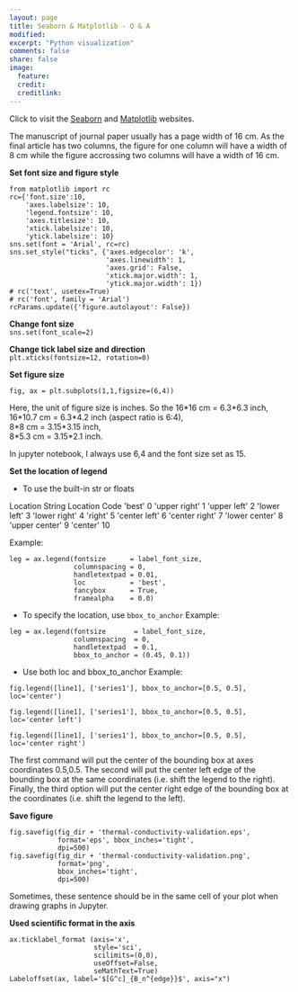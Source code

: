 ```yaml
---
layout: page
title: Seaborn & Matplotlib - Q & A
modified: 
excerpt: "Python visualization"
comments: false
share: false
image:
  feature: 
  credit: 
  creditlink: 
---
```


Click to visit the [Seaborn](https://seaborn.pydata.org/#) and [Matplotlib](https://matplotlib.org/index.html) websites.

The manuscript of journal paper usually has a page width of 16 cm. As the final article has two columns, the figure for one column will have a width of 8 cm while the figure accrossing two columns will have a width of 16 cm.

**Set font size and figure style**
```
from matplotlib import rc
rc={'font.size':10, 
    'axes.labelsize': 10,   
    'legend.fontsize': 10, 
    'axes.titlesize': 10, 
    'xtick.labelsize': 10, 
    'ytick.labelsize': 10}
sns.set(font = 'Arial', rc=rc)
sns.set_style("ticks", {'axes.edgecolor': 'k', 
                        'axes.linewidth': 1, 
                        'axes.grid': False,
                        'xtick.major.width': 1,
                        'ytick.major.width': 1})
# rc('text', usetex=True)
# rc('font', family = 'Arial')
rcParams.update({'figure.autolayout': False})
```

**Change font size**  
``sns.set(font_scale=2)``


**Change tick label size and direction**  
``plt.xticks(fontsize=12, rotation=0)``

**Set figure size**
```
fig, ax = plt.subplots(1,1,figsize=(6,4))
```
Here, the unit of figure size is inches. So the 
16\*16 cm   = 6.3\*6.3 inch,  
16\*10.7 cm = 6.3\*4.2 inch (aspect ratio is 6:4),     
8\*8 cm     = 3.15\*3.15 inch,  
8\*5.3 cm   = 3.15\*2.1 inch.


In jupyter notebook, I always use 6,4 and the font size set as 15.

**Set the location of legend**
- To use the built-in str or floats

Location String	Location Code
'best'	0
'upper right'	1
'upper left'	2
'lower left'	3
'lower right'	4
'right'	5
'center left'	6
'center right'	7
'lower center'	8
'upper center'	9
'center'	10

Example:  
```
leg = ax.legend(fontsize      = label_font_size, 
                columnspacing = 0, 
                handletextpad = 0.01,
                loc           = 'best',
                fancybox      = True, 
                framealpha    = 0.0)
```
- To specify the location, use `bbox_to_anchor`
Example:  
```
leg = ax.legend(fontsize       = label_font_size, 
                columnspacing  = 0, 
                handletextpad  = 0.1,
                bbox_to_anchor = (0.45, 0.1))
```
- Use both loc and bbox_to_anchor
Example:  
```
fig.legend([line1], ['series1'], bbox_to_anchor=[0.5, 0.5], loc='center')

fig.legend([line1], ['series1'], bbox_to_anchor=[0.5, 0.5], loc='center left')

fig.legend([line1], ['series1'], bbox_to_anchor=[0.5, 0.5], loc='center right')
```
 The first command will put the center of the bounding box at axes coordinates 0.5,0.5. The second will put the center left edge of the bounding box at the same coordinates (i.e. shift the legend to the right). Finally, the third option will put the center right edge of the bounding box at the coordinates (i.e. shift the legend to the left).

**Save figure**
```
fig.savefig(fig_dir + 'thermal-conductivity-validation.eps', 
            format='eps', bbox_inches='tight', 
            dpi=500)
fig.savefig(fig_dir + 'thermal-conductivity-validation.png', 
            format='png', 
            bbox_inches='tight', 
            dpi=500)
```
Sometimes, these sentence should be in the same cell of your plot when drawing graphs in Jupyter.

**Used scientific format in the axis**
```
ax.ticklabel_format (axis='x', 
                     style='sci',
                     scilimits=(0,0), 
                     useOffset=False, 
                     seMathText=True)
Labeloffset(ax, label='$[G^c]_{B_n^{edge}}$', axis="x")
```